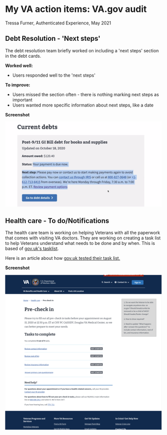 # My VA action items: VA.gov audit
Tressa Furner, Authenticated Experience, May 2021

## Debt Resolution - 'Next steps'

The debt resolution team briefly worked on including a 'next steps' section in the debt cards. 

**Worked well:**
- Users responded well to the 'next steps'

**To improve:**
- Users missed the section often - there is nothing marking next steps as important
- Users wanted more specific information about next steps, like a date

**Screenshot**

![Debt resolution](https://github.com/department-of-veterans-affairs/va.gov-team/blob/master/products/identity-personalization/my-va/action-items-discovery/action-item-screenshots/va-audit/Screen%20Shot%202021-05-25%20at%202.08.27%20PM.png)

## Health care - To do/Notifications

The health care team is working on helping Veterans with all the paperwork that comes with visiting VA doctors. They are working on creating a task list to help Veterans understand what needs to be done and by when. This is based of [gov.uk's tasklist](https://design-system.service.gov.uk/patterns/task-list-pages/).

Here is an article about how [gov.uk tested their task list.](https://designnotes.blog.gov.uk/2017/04/04/weve-published-the-task-list-pattern/)

**Screenshot**

![Health care task list](https://github.com/department-of-veterans-affairs/va.gov-team/blob/master/products/identity-personalization/my-va/action-items-discovery/action-item-screenshots/va-audit/Screen%20Shot%202021-05-26%20at%209.23.11%20AM.png)
